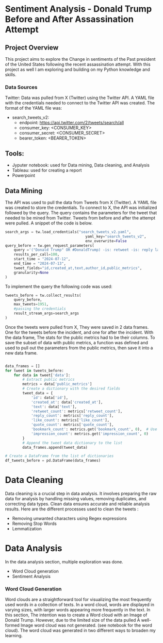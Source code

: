 # Sentiment Analysis - Donald Trump Before and After Assassination Attempt
## Project Overview
This project aims to explore the Change in sentiments of the Past president of the United States following the recent assassination attempt. With this project as well
I am exploring and building on my Python knowledge and skills.

### Data Sources
Twitter: Data was pulled from X (Twitter) using the Twitter API. A YAML file with the credentials needed to connect to the Twitter API was created. 
The format of the YAML file was:
 - search_tweets_v2:
    - endpoint:  https://api.twitter.com/2/tweets/search/all
    - consumer_key: <CONSUMER_KEY>
    - consumer_secret: <CONSUMER_SECRET>
    - bearer_token: <BEARER_TOKEN>

  ## Tools:
  - Jyputer notebook: used for Data mining, Data cleaning, and Analysis
  - Tableau: used for creating a report
  - Powerpoint

## Data Mining
The API was used to pull the data from Tweets from X (Twitter). A YAML file was created to store the credentials. To connect to X, the API  was initialized followed by the query. The query 
contains the parameters for the tweet that needed to be mined from Twitter. Tweets from before and after the attempt were pulled. A snippet of the code is below.

``` python
search_args = tw.load_credentials("search_tweets_v2.yaml",
                                     yaml_key="search_tweets_v2",
                                     env_overwrite=False
query_before = tw.gen_request_parameters(
    query ='("Donald Trump" OR #DonaldTrump) -is: retweet -is: reply lang: en',
    results_per_call=100,
    start_time = "2024-07-12", 
    end_time = "2024-07-13",
    tweet_fields="id,created_at,text,author_id,public_metrics",
    granularity=None
)
```
To implement the query the following code was used:
``` python
tweets_before = tw.collect_results(
    query_before,
    max_tweets=1951,
    #passing the credentials
    result_stream_args=search_args
)
```

Once the tweets were pulled from X, They were saved in 2 data frames. One for the tweets before the incident, and one for after the incident. 
With the data frame, The stats for the public metrics had to be their columns. To save the subset of data with public metrics, a function was defined 
and used to pull out the parameters from the public metrics, then save it into a new data frame.

``` python

data_frames = []
for tweet in tweets_before:
    for data in tweet['data']:
        # Extract public metrics
        metrics = data['public_metrics']
        # Create a dictionary with the desired fields
        tweet_data = {
            'id': data['id'],
            'created_at': data['created_at'],
            'text': data['text'],
            'retweet_count': metrics['retweet_count'],
            'reply_count': metrics['reply_count'],
            'like_count': metrics['like_count'],
            'quote_count': metrics['quote_count'],
            'bookmark_count': metrics.get('bookmark_count', 0),  # Use get to handle missing keys
            'impression_count': metrics.get('impression_count', 0)
        }
        # Append the tweet data dictionary to the list
        data_frames.append(tweet_data)

# Create a DataFrame from the list of dictionaries
df_tweets_before = pd.DataFrame(data_frames)
```
# Data Cleaning
Data cleaning is a crucial step in data analysis. It involves preparing the raw data for analysis by handling missing values, removing duplicates, and correcting data types. Clean data ensures accurate and reliable analysis results.
Here are the different processes used to clean the tweets :

- Removing unwanted characters using Regex expressions
- Removing Stop Words
- Lemmatization

# Data Analysis
In the data analysis section, multiple exploration was done. 

- Word Cloud generation
- Sentiment Analysis

### Word Cloud Generation
Word clouds are a straightforward tool for visualizing the most frequently used words in a collection of texts. In a word cloud, words are displayed in varying sizes, 
with larger words appearing more frequently in the text. In this section, The intention was to create a Word cloud with an Image of Donald Trump. However, due to the limited 
size of the data pulled A well-formed Image word cloud was not generated. (see notebook for the word cloud). 
The word cloud was generated in two different ways to broaden my learning.





